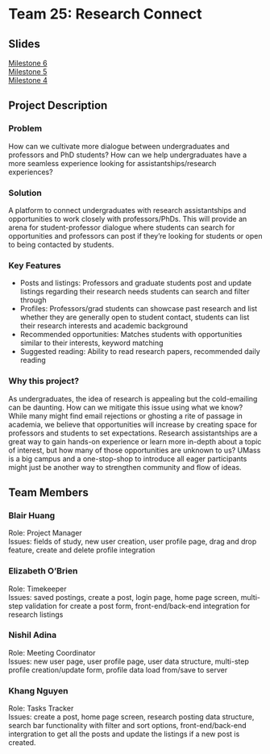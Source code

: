 ﻿# Team 25: Research Connect
## Slides
[Milestone 6](https://docs.google.com/presentation/d/1tqRVpSDFX2-xCZx16q56RFbzCKba6W-plDpB2sB0p0U/edit?usp=sharing)\
[Milestone 5](https://docs.google.com/presentation/d/1OlBOJ9-sP_x-JOfePhgwUFvVw8XBChhxRksLWmSPO9Q/edit?usp=sharing)\
[Milestone 4](https://docs.google.com/presentation/d/16nZfw48o_uI1C_hrMXpN-gYvfu1tI0B_KnUVseFKxoU/edit?usp=sharing)

## Project Description

### Problem
How can we cultivate more dialogue between undergraduates and professors and PhD students? How can we help undergraduates have a more seamless experience looking for assistantships/research experiences? 

### Solution
A platform to connect undergraduates with research assistantships and opportunities to work closely with professors/PhDs.  This will provide an arena for student-professor dialogue where students can search for opportunities and professors can post if they’re looking for students or open to being contacted by students.


### Key Features
- Posts and listings: Professors and graduate students post and update listings regarding their research needs students can search and filter through 
- Profiles: Professors/grad students can showcase past research and list whether they are generally open to student contact, students can list their research interests and academic background 
- Recommended opportunities: Matches students with opportunities similar to their interests, keyword matching 
- Suggested reading: Ability to read research papers, recommended daily reading

### Why this project?
As undergraduates, the idea of research is appealing but the cold-emailing can be daunting. How can we mitigate this issue using what we know? While many might find email rejections or ghosting a rite of passage in academia, we believe that opportunities will increase by creating space for professors and students to set expectations. Research assistantships are a great way to gain hands-on experience or learn more in-depth about a topic of interest, but how many of those opportunities are unknown to us? UMass is a big campus and a one-stop-shop to introduce all eager participants might just be another way to strengthen community and flow of ideas.

## Team Members

### Blair Huang
Role: Project Manager\
Issues: fields of study, new user creation, user profile page, drag and drop feature, create and delete profile integration

### Elizabeth O’Brien
Role: Timekeeper\
Issues: saved postings, create a post, login page, home page screen, multi-step validation for create a post form, front-end/back-end integration for research listings 

### Nishil Adina
Role: Meeting Coordinator\
Issues: new user page, user profile page, user data structure, multi-step profile creation/update form, profile data load from/save to server


### Khang Nguyen
Role: Tasks Tracker\
Issues: create a post, home page screen, research posting data structure, search bar functionality with filter and sort options, front-end/back-end intergration to get all the posts and update the listings if a new post is created.

